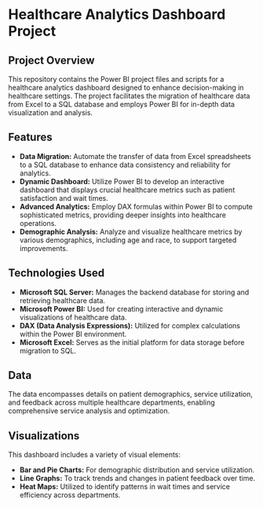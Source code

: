 # Healthcare Analytics Dashboard Project

## Project Overview
This repository contains the Power BI project files and scripts for a healthcare analytics dashboard designed to enhance decision-making in healthcare settings. The project facilitates the migration of healthcare data from Excel to a SQL database and employs Power BI for in-depth data visualization and analysis.

## Features

- **Data Migration:** Automate the transfer of data from Excel spreadsheets to a SQL database to enhance data consistency and reliability for analytics.
- **Dynamic Dashboard:** Utilize Power BI to develop an interactive dashboard that displays crucial healthcare metrics such as patient satisfaction and wait times.
- **Advanced Analytics:** Employ DAX formulas within Power BI to compute sophisticated metrics, providing deeper insights into healthcare operations.
- **Demographic Analysis:** Analyze and visualize healthcare metrics by various demographics, including age and race, to support targeted improvements.

## Technologies Used

- **Microsoft SQL Server:** Manages the backend database for storing and retrieving healthcare data.
- **Microsoft Power BI:** Used for creating interactive and dynamic visualizations of healthcare data.
- **DAX (Data Analysis Expressions):** Utilized for complex calculations within the Power BI environment.
- **Microsoft Excel:** Serves as the initial platform for data storage before migration to SQL.

## Data

The data encompasses details on patient demographics, service utilization, and feedback across multiple healthcare departments, enabling comprehensive service analysis and optimization.

## Visualizations

This dashboard includes a variety of visual elements:
- **Bar and Pie Charts:** For demographic distribution and service utilization.
- **Line Graphs:** To track trends and changes in patient feedback over time.
- **Heat Maps:** Utilized to identify patterns in wait times and service efficiency across departments.
